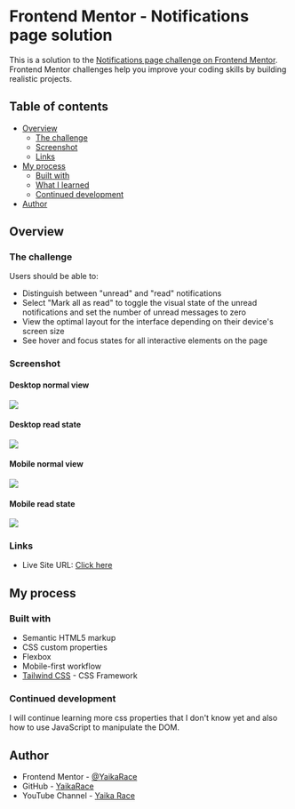 # Frontend Mentor - Notifications page solution

This is a solution to the [Notifications page challenge on Frontend Mentor](https://www.frontendmentor.io/challenges/notifications-page-DqK5QAmKbC). Frontend Mentor challenges help you improve your coding skills by building realistic projects. 

## Table of contents

- [Overview](#overview)
  - [The challenge](#the-challenge)
  - [Screenshot](#screenshot)
  - [Links](#links)
- [My process](#my-process)
  - [Built with](#built-with)
  - [What I learned](#what-i-learned)
  - [Continued development](#continued-development)
- [Author](#author)

## Overview

### The challenge

Users should be able to:

- Distinguish between "unread" and "read" notifications
- Select "Mark all as read" to toggle the visual state of the unread notifications and set the number of unread messages to zero
- View the optimal layout for the interface depending on their device's screen size
- See hover and focus states for all interactive elements on the page

### Screenshot

#### Desktop normal view
![](./screenshots/desktop_normal.png)
#### Desktop read state
![](./screenshots/desktop_read.png)
#### Mobile normal view
![](./screenshots/mobile_normal.png)
#### Mobile read state
![](./screenshots/mobile_read.png)

### Links

- Live Site URL: [Click here](https://notifications-page-yaikarace.vercel.app)

## My process

### Built with

- Semantic HTML5 markup
- CSS custom properties
- Flexbox
- Mobile-first workflow
- [Tailwind CSS](https://tailwindcss.com) - CSS Framework

### Continued development
I will continue learning more css properties that I don't know yet and also how to use JavaScript to manipulate the DOM.

## Author

- Frontend Mentor - [@YaikaRace](https://www.frontendmentor.io/profile/yaikarace)
- GitHub - [YaikaRace](https://github.com/yaikarace)
- YouTube Channel - [Yaika Race](https://youtube.com/c/yaikarace)